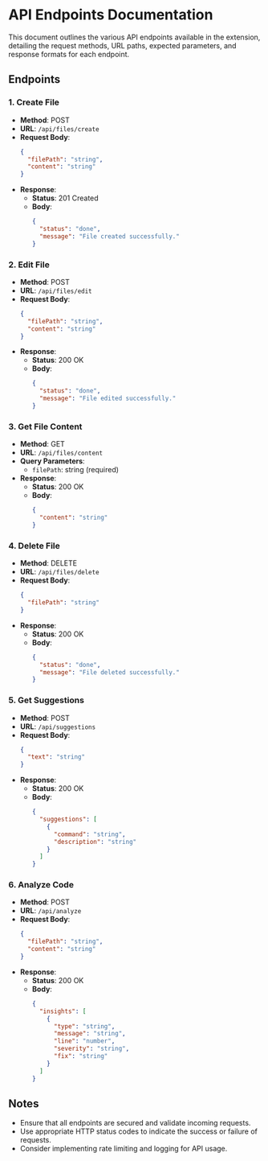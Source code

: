 # API Endpoints Documentation

This document outlines the various API endpoints available in the extension, detailing the request methods, URL paths, expected parameters, and response formats for each endpoint.

## Endpoints

### 1. Create File

- **Method**: POST
- **URL**: `/api/files/create`
- **Request Body**:
  ```json
  {
    "filePath": "string",
    "content": "string"
  }
  ```
- **Response**:
  - **Status**: 201 Created
  - **Body**:
    ```json
    {
      "status": "done",
      "message": "File created successfully."
    }
    ```

### 2. Edit File

- **Method**: POST
- **URL**: `/api/files/edit`
- **Request Body**:
  ```json
  {
    "filePath": "string",
    "content": "string"
  }
  ```
- **Response**:
  - **Status**: 200 OK
  - **Body**:
    ```json
    {
      "status": "done",
      "message": "File edited successfully."
    }
    ```

### 3. Get File Content

- **Method**: GET
- **URL**: `/api/files/content`
- **Query Parameters**:
  - `filePath`: string (required)
- **Response**:
  - **Status**: 200 OK
  - **Body**:
    ```json
    {
      "content": "string"
    }
    ```

### 4. Delete File

- **Method**: DELETE
- **URL**: `/api/files/delete`
- **Request Body**:
  ```json
  {
    "filePath": "string"
  }
  ```
- **Response**:
  - **Status**: 200 OK
  - **Body**:
    ```json
    {
      "status": "done",
      "message": "File deleted successfully."
    }
    ```

### 5. Get Suggestions

- **Method**: POST
- **URL**: `/api/suggestions`
- **Request Body**:
  ```json
  {
    "text": "string"
  }
  ```
- **Response**:
  - **Status**: 200 OK
  - **Body**:
    ```json
    {
      "suggestions": [
        {
          "command": "string",
          "description": "string"
        }
      ]
    }
    ```

### 6. Analyze Code

- **Method**: POST
- **URL**: `/api/analyze`
- **Request Body**:
  ```json
  {
    "filePath": "string",
    "content": "string"
  }
  ```
- **Response**:
  - **Status**: 200 OK
  - **Body**:
    ```json
    {
      "insights": [
        {
          "type": "string",
          "message": "string",
          "line": "number",
          "severity": "string",
          "fix": "string"
        }
      ]
    }
    ```

## Notes

- Ensure that all endpoints are secured and validate incoming requests.
- Use appropriate HTTP status codes to indicate the success or failure of requests.
- Consider implementing rate limiting and logging for API usage.